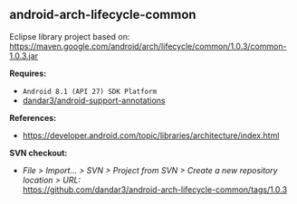 ## android-arch-lifecycle-common

Eclipse library project based on:<br/>
https://maven.google.com/android/arch/lifecycle/common/1.0.3/common-1.0.3.jar

**Requires:**
- `Android 8.1 (API 27) SDK Platform`
- [dandar3/android-support-annotations](https://github.com/dandar3/android-support-annotations/tree/27.1.0)

**References:**
- https://developer.android.com/topic/libraries/architecture/index.html

**SVN checkout:**
- _File > Import... > SVN > Project from SVN > Create a new repository location > URL:_<br/>
  https://github.com/dandar3/android-arch-lifecycle-common/tags/1.0.3
